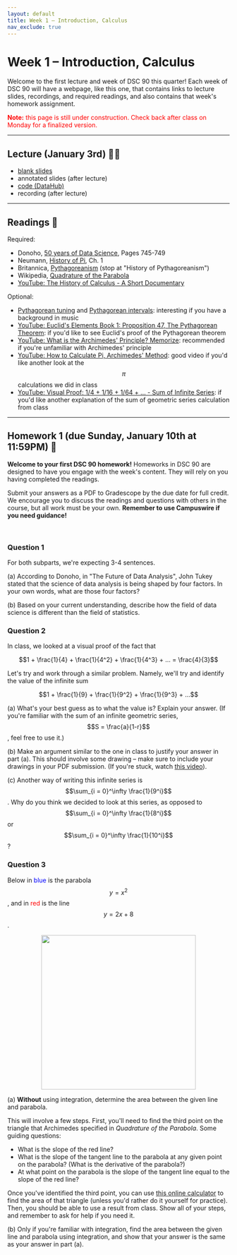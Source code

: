 ```yaml
---
layout: default
title: Week 1 – Introduction, Calculus
nav_exclude: true
---
```


<script src="https://cdn.mathjax.org/mathjax/latest/MathJax.js?config=TeX-AMS-MML_HTMLorMML" type="text/javascript"></script>

# Week 1 – Introduction, Calculus

Welcome to the first lecture and week of DSC 90 this quarter! Each week of DSC 90 will have a webpage, like this one, that contains links to lecture slides, recordings, and required readings, and also contains that week's homework assignment.

<span style="color:red;"><b>Note:</b> this page is still under construction. Check back after class on Monday for a finalized version.</span>

---


## Lecture (January 3rd) 👨‍🏫

- [blank slides](../../slides/lec01.pdf)
- annotated slides (after lecture)
- [code (DataHub)](http://datahub.ucsd.edu/user-redirect/git-sync?repo=https://github.com/dsc-courses/dsc90-2022-wi&subPath=lecture/lec01/lec01.ipynb)
- recording (after lecture)

---

## Readings 📖

Required:
- Donoho, [50 years of Data Science](https://www.tandfonline.com/doi/pdf/10.1080/10618600.2017.1384734), Pages 745-749
- Neumann, [History of Pi](../../../resources/readings/lec01/history-of-pi-neumann-chapter-1.pdf), Ch. 1
- Britannica, [Pythagoreanism](https://www.britannica.com/science/Pythagoreanism) (stop at "History of Pythagoreanism")
- Wikipedia, [Quadrature of the Parabola](https://en.wikipedia.org/wiki/Quadrature_of_the_Parabola)
- [YouTube: The History of Calculus - A Short Documentary](https://www.youtube.com/watch?v=6wb60tcilMQ)
<!-- - O'Connor and Robertson, [A history of the calculus](https://mathshistory.st-andrews.ac.uk/HistTopics/The_rise_of_calculus/) -->

Optional:
- [Pythagorean tuning](https://www.youtube.com/watch?v=feeB8ci38jE) and [Pythagorean intervals](https://www.phys.uconn.edu/~gibson/Notes/Section3_2/Sec3_2.htm): interesting if you have a background in music
- [YouTube: Euclid's Elements Book 1: Proposition 47, The Pythagorean Theorem](https://www.youtube.com/watch?v=6Btw3xct24Q): if you'd like to see Euclid's proof of the Pythagorean theorem
- [YouTube: What is the Archimedes' Principle? Memorize](https://www.youtube.com/watch?v=05WkCPORlj4): recommended if you're unfamiliar with Archimedes' principle
- [YouTube: How to Calculate Pi, Archimedes' Method](https://www.youtube.com/watch?v=DLZMZ-CT7YU): good video if you'd like another look at the $$\pi$$ calculations we did in class
- [YouTube: Visual Proof: 1/4 + 1/16 + 1/64 + ... - Sum of Infinite Series](https://www.youtube.com/watch?v=iTdpl-FZD0o): if you'd like another explanation of the sum of geometric series calculation from class

---

## Homework 1 (due Sunday, January 10th at 11:59PM) 📝

**Welcome to your first DSC 90 homework!** Homeworks in DSC 90 are designed to have you engage with the week's content. They will rely on you having completed the readings.

Submit your answers as a PDF to Gradescope by the due date for full credit. We encourage you to discuss the readings and questions with others in the course, but all work must be your own. **Remember to use Campuswire if you need guidance!**

<br>

### Question 1

For both subparts, we're expecting 3-4 sentences.

(a) According to Donoho, in "The Future of Data Analysis", John Tukey stated that the science of data analysis is being shaped by four factors. In your own words, what are those four factors? 

(b) Based on your current understanding, describe how the field of data science is different than the field of statistics. 

### Question 2

In class, we looked at a visual proof of the fact that

$$1 + \frac{1}{4} + \frac{1}{4^2} + \frac{1}{4^3} + ... = \frac{4}{3}$$

Let's try and work through a similar problem. Namely, we'll try and identify the value of the infinite sum

$$1 + \frac{1}{9} + \frac{1}{9^2} + \frac{1}{9^3} + ...$$

(a) What's your best guess as to what the value is? Explain your answer. (If you're familiar with the sum of an infinite geometric series, $$S = \frac{a}{1-r}$$, feel free to use it.)

(b) Make an argument similar to the one in class to justify your answer in part (a). This should involve some drawing – make sure to include your drawings in your PDF submission. (If you're stuck, watch [this video](https://www.youtube.com/watch?v=iTdpl-FZD0o)).

(c) Another way of writing this infinite series is $$\sum_{i = 0}^\infty \frac{1}{9^i}$$. Why do you think we decided to look at this series, as opposed to $$\sum_{i = 0}^\infty \frac{1}{8^i}$$ or $$\sum_{i = 0}^\infty \frac{1}{10^i}$$?

### Question 3

Below in <span style="color:blue;">blue</span> is the parabola $$y = x^2$$, and in <span style="color:red;">red</span> is the line $$y = 2x + 8$$.

<div align=center>
<img src='../../images/hw01-parabola.png' width=350>
</div>

(a) **Without** using integration, determine the area between the given line and parabola.

This will involve a few steps. First, you'll need to find the third point on the triangle that Archimedes specified in _Quadrature of the Parabola_. Some guiding questions: 
- What is the slope of the red line? 
- What is the slope of the tangent line to the parabola at any given point on the parabola? (What is the derivative of the parabola?) 
- At what point on the parabola is the slope of the tangent line equal to the slope of the red line?

Once you've identified the third point, you can use [this online calculator](https://keisan.casio.com/exec/system/1223520411) to find the area of that triangle (unless you'd rather do it yourself for practice). Then, you should be able to use a result from class. Show all of your steps, and remember to ask for help if you need it.

(b) Only if you're familiar with integration, find the area between the given line and parabola using integration, and show that your answer is the same as your answer in part (a).